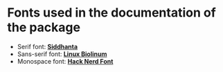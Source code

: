 # Fonts used in the documentation of the package

* Serif font: [**Siddhanta**](https://sites.google.com/site/bayaryn/siddhanta.ttf)
* Sans-serif font: [**Linux Biolinum**](https://sourceforge.net/projects/linuxlibertine)
* Monospace font: [**Hack Nerd Font**](https://github.com/ryanoasis/nerd-fonts/tree/master/patched-fonts/Hack)
